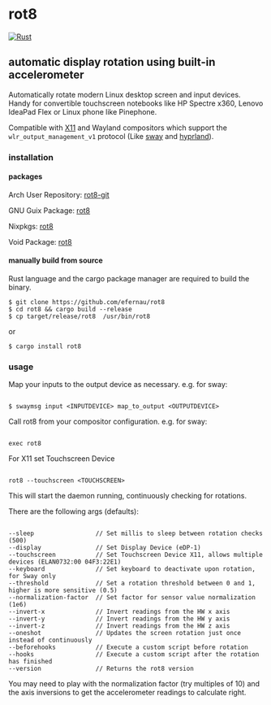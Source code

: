 # rot8

[![Rust](https://github.com/efernau/rot8/actions/workflows/rust.yml/badge.svg?branch=master)](https://github.com/efernau/rot8/actions/workflows/rust.yml)

## automatic display rotation using built-in accelerometer

Automatically rotate modern Linux desktop screen and input devices. Handy for
convertible touchscreen notebooks like HP Spectre x360, Lenovo IdeaPad Flex
or Linux phone like Pinephone.

Compatible with [X11](https://www.x.org/wiki/Releases/7.7/) and Wayland
compositors which support the `wlr_output_management_v1` protocol (Like
[sway](http://swaywm.org/) and [hyprland](https://hyprland.org/)).

### installation

#### packages

Arch User Repository: [rot8-git](https://aur.archlinux.org/packages/rot8-git/)

GNU Guix Package: [rot8](https://packages.guix.gnu.org/packages/rot8/)

Nixpkgs: [rot8](https://search.nixos.org/packages?show=rot8&type=packages&query=rot8)

Void Package: [rot8](https://github.com/void-linux/void-packages/tree/master/srcpkgs/rot8)



#### manually build from source

Rust language and the cargo package manager are required to build the binary.

```
$ git clone https://github.com/efernau/rot8
$ cd rot8 && cargo build --release
$ cp target/release/rot8  /usr/bin/rot8
```

or

```
$ cargo install rot8

```

### usage

Map your inputs to the output device as necessary. e.g. for sway:

```

$ swaymsg input <INPUTDEVICE> map_to_output <OUTPUTDEVICE>

```

Call rot8 from your compositor configuration. e.g. for sway:

```

exec rot8

```

For X11 set Touchscreen Device

```

rot8 --touchscreen <TOUCHSCREEN>

```

This will start the daemon running, continuously checking for rotations.

There are the following args (defaults):

```

--sleep                 // Set millis to sleep between rotation checks (500)
--display               // Set Display Device (eDP-1)
--touchscreen           // Set Touchscreen Device X11, allows multiple devices (ELAN0732:00 04F3:22E1)
--keyboard              // Set keyboard to deactivate upon rotation, for Sway only
--threshold             // Set a rotation threshold between 0 and 1, higher is more sensitive (0.5)
--normalization-factor  // Set factor for sensor value normalization (1e6)
--invert-x              // Invert readings from the HW x axis
--invert-y              // Invert readings from the HW y axis
--invert-z              // Invert readings from the HW z axis
--oneshot               // Updates the screen rotation just once instead of continuously
--beforehooks           // Execute a custom script before rotation
--hooks                 // Execute a custom script after the rotation has finished
--version               // Returns the rot8 version

```

You may need to play with the normalization factor (try multiples of 10) and the axis inversions to get the accelerometer readings to calculate right.
